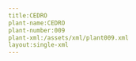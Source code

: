 ```yaml
---
title:CEDRO
plant-name:CEDRO
plant-number:009
plant-xml:/assets/xml/plant009.xml
layout:single-xml
---
```

